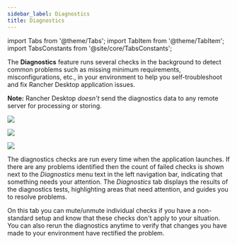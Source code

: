```yaml
---
sidebar_label: Diagnostics
title: Diagnostics
---
```


import Tabs from '@theme/Tabs';
import TabItem from '@theme/TabItem';
import TabsConstants from '@site/core/TabsConstants';

<head>
  <link rel="canonical" href="https://docs.rancherdesktop.io/ui/diagnostics"/>
</head>

The **Diagnostics** feature runs several checks in the background to detect common problems such as missing minimum requirements, misconfigurations, etc., in your environment to help you self-troubleshoot and fix Rancher Desktop application issues.

**Note:** Rancher Desktop *doesn't* send the diagnostics data to any remote server for processing or storing.

<Tabs groupId="os" defaultValue={TabsConstants.defaultOs}>
<TabItem value="Windows">

![](https://suse-rancher-media.s3.amazonaws.com/desktop/v1.8/ui-main/Windows_Diagnostics.png)

</TabItem>
<TabItem value="macOS">

![](https://suse-rancher-media.s3.amazonaws.com/desktop/v1.8/ui-main/macOS_Diagnostics.png)

</TabItem>
<TabItem value="Linux">

![](https://suse-rancher-media.s3.amazonaws.com/desktop/v1.8/ui-main/Linux_Diagnostics.png)

</TabItem>
</Tabs>

The diagnostics checks are run every time when the application launches. If there are any problems identified then the count of failed checks is shown next to the *Diagnostics* menu text in the left navigation bar, indicating that something needs your attention. The *Diagnostics* tab displays the results of the diagnostics tests, highlighting areas that need attention, and guides you to resolve problems.

On this tab you can mute/unmute individual checks if you have a non-standard setup and know that these checks don't apply to your situation. You can also rerun the diagnostics anytime to verify that changes you have made to your environment have rectified the problem.
